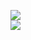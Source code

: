 [![](https://img.shields.io/badge/Made%20With-Github%20Spray-lightgrey.svg?style=for-the-badge&logo=github)](https://github.com/Annihil/github-spray#15896)  
[![](https://i.imgur.com/2DrTn0Z.gif)](https://github.com/Annihil/github-spray)
